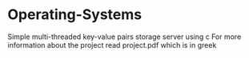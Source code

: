 # Operating-Systems
Simple multi-threaded key-value pairs storage server using c
For more information about the project read project.pdf which is in greek

